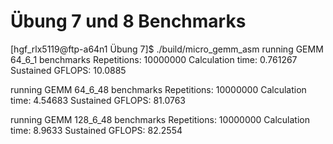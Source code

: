 # Übung 7 und 8 Benchmarks

[hgf_rlx5119@ftp-a64n1 Übung 7]$ ./build/micro_gemm_asm 
running GEMM 64_6_1 benchmarks
Repetitions: 10000000
Calculation time: 0.761267
Sustained GFLOPS: 10.0885

running GEMM 64_6_48 benchmarks
Repetitions: 10000000
Calculation time: 4.54683
Sustained GFLOPS: 81.0763

running GEMM 128_6_48 benchmarks
Repetitions: 10000000
Calculation time: 8.9633
Sustained GFLOPS: 82.2554